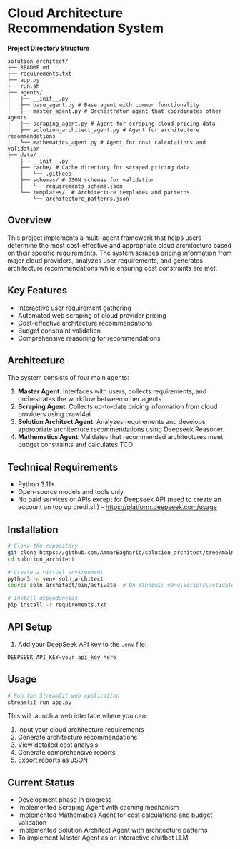 # Cloud Architecture Recommendation System
**Project Directory Structure**
``` 
solution_architect/
├── README.md
├── requirements.txt
├── app.py
├── run.sh
├── agents/
│   ├── __init__.py
│   ├── base_agent.py # Base agent with common functionality
│   ├── master_agent.py # Orchestrator agent that coordinates other agents
│   ├── scraping_agent.py # Agent for scraping cloud pricing data
│   ├── solution_architect_agent.py # Agent for architecture recommendations
│   └── mathematics_agent.py # Agent for cost calculations and validation
├── data/
    ├── __init__.py
    ├── cache/ # Cache directory for scraped pricing data
    │   └── .gitkeep
    ├── schemas/ # JSON schemas for validation
    │   └── requirements_schema.json
    └── templates/  # Architecture templates and patterns
        └── architecture_patterns.json
```

## Overview
This project implements a multi-agent framework that helps users determine the most cost-effective and appropriate cloud architecture based on their specific requirements. The system scrapes pricing information from major cloud providers, analyzes user requirements, and generates architecture recommendations while ensuring cost constraints are met.

## Key Features
- Interactive user requirement gathering
- Automated web scraping of cloud provider pricing
- Cost-effective architecture recommendations
- Budget constraint validation
- Comprehensive reasoning for recommendations

## Architecture
The system consists of four main agents:

1. **Master Agent**: Interfaces with users, collects requirements, and orchestrates the workflow between other agents
2. **Scraping Agent**: Collects up-to-date pricing information from cloud providers using crawl4ai
3. **Solution Architect Agent**: Analyzes requirements and develops appropriate architecture recommendations using Deepseek Reasoner.
4. **Mathematics Agent**: Validates that recommended architectures meet budget constraints and calculates TCO

## Technical Requirements
- Python 3.11+
- Open-source models and tools only
- No paid services or APIs except for Deepseek API (need to create an account an top up credits!!) - https://platform.deepseek.com/usage

## Installation
```bash
# Clone the repository
git clone https://github.com/AmmarBagharib/solution_architect/tree/main
cd solution_architect

# Create a virtual environment
python3 -m venv soln_architect
source soln_architect/bin/activate  # On Windows: venv\Scripts\activate

# Install dependencies
pip install -r requirements.txt
```

## API Setup
1. Add your DeepSeek API key to the `.env` file:
```
DEEPSEEK_API_KEY=your_api_key_here
```

## Usage
```bash
# Run the Streamlit web application
streamlit run app.py
```

This will launch a web interface where you can:
1. Input your cloud architecture requirements
2. Generate architecture recommendations
3. View detailed cost analysis
4. Generate comprehensive reports
5. Export reports as JSON

## Current Status
- Development phase in progress
- Implemented Scraping Agent with caching mechanism
- Implemented Mathematics Agent for cost calculations and budget validation
- Implemented Solution Architect Agent with architecture patterns
- To implement Master Agent as an interactive chatbot LLM
